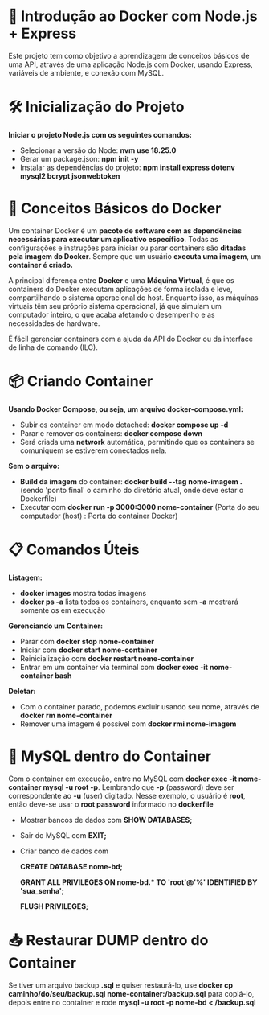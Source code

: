 # 🚀 Introdução ao Docker com Node.js + Express
Este projeto tem como objetivo a aprendizagem de conceitos básicos de uma API, através de uma aplicação Node.js com Docker, usando Express, variáveis de ambiente, e conexão com MySQL.

# 🛠️ Inicialização do Projeto
**Iniciar o projeto Node.js com os seguintes comandos:**

* Selecionar a versão do Node: **nvm use 18.25.0**
* Gerar um package.json: **npm init -y**
* Instalar as dependências do projeto: **npm install express dotenv mysql2 bcrypt jsonwebtoken**

# 🐳 Conceitos Básicos do Docker

Um container Docker é um **pacote de software com as dependências necessárias para executar um aplicativo específico**. Todas as configurações e instruções para iniciar ou parar containers são **ditadas pela imagem do Docker**. Sempre que um usuário **executa uma imagem**, um **container é criado.**

A principal diferença entre **Docker** e uma **Máquina Virtual**, é que os containers do Docker executam aplicações de forma isolada e leve, compartilhando o sistema operacional do host. Enquanto isso, as máquinas virtuais têm seu próprio sistema operacional, já que simulam um computador inteiro, o que acaba afetando o desempenho e as necessidades de hardware.

É fácil gerenciar containers com a ajuda da API do Docker ou da interface de linha de comando (ILC).

# 📦 Criando Container

**Usando Docker Compose, ou seja, um arquivo docker-compose.yml:**

* Subir os container em modo detached: **docker compose up -d**
* Parar e remover os containers: **docker compose down**
* Será criada uma **network** automática, permitindo que os containers se comuniquem se estiverem conectados nela.

**Sem o arquivo:**

* **Build da imagem** do container: **docker build --tag nome-imagem .** (sendo 'ponto final' o caminho do diretório atual, onde deve estar o Dockerfile)
* Executar com **docker run -p 3000:3000 nome-container** (Porta do seu computador (host) : Porta do container Docker)

# 📋 Comandos Úteis

**Listagem:**

* **docker images** mostra todas imagens
* **docker ps -a** lista todos os containers, enquanto sem **-a** mostrará somente os em execução

**Gerenciando um Container:**

* Parar com **docker stop nome-container**
* Iniciar com **docker start nome-container**
* Reinicialização com **docker restart nome-container**
* Entrar em um container via terminal com **docker exec -it nome-container bash**

**Deletar:**

* Com o container parado, podemos excluir usando seu nome, através de **docker rm nome-container**
* Remover uma imagem é possível com **docker rmi nome-imagem**

# 💾 MySQL dentro do Container

Com o container em execução, entre no MySQL com **docker exec -it nome-container mysql -u root -p**. Lembrando que **-p** (password) deve ser correspondente ao **-u** (user) digitado. Nesse exemplo, o usuário é **root**, então deve-se usar o **root password** informado no **dockerfile**

* Mostrar bancos de dados com **SHOW DATABASES;**
* Sair do MySQL com **EXIT;**
* Criar banco de dados com
  
    **CREATE DATABASE nome-bd;**
  
    **GRANT ALL PRIVILEGES ON nome-bd.\* TO 'root'@'%' IDENTIFIED BY 'sua_senha';**

    **FLUSH PRIVILEGES;**

# 📥 Restaurar DUMP dentro do Container
Se tiver um arquivo backup **.sql** e quiser restaurá-lo, use **docker cp caminho/do/seu/backup.sql nome-container:/backup.sql** para copiá-lo, depois entre no container e rode **mysql -u root -p nome-bd < /backup.sql**
